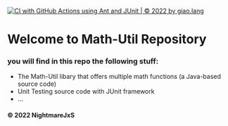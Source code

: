 [![CI with GitHub Actions using Ant and JUnit | © 2022 by giao.lang](https://github.com/NightmareJxS/math-util/actions/workflows/ci-junit.yml/badge.svg)](https://github.com/NightmareJxS/math-util/actions/workflows/ci-junit.yml)

# Welcome to Math-Util Repository
### you will find in this repo the following stuff:
* The Math-Util libary that offers multiple math functions (a Java-based source code)
* Unit Testing source code with JUnit framework
* ...



#### © 2022 NightmareJxS